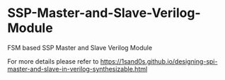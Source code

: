 # SSP-Master-and-Slave-Verilog-Module
FSM based SSP Master and Slave Verilog Module

For more details please refer to https://1sand0s.github.io/designing-spi-master-and-slave-in-verilog-synthesizable.html

